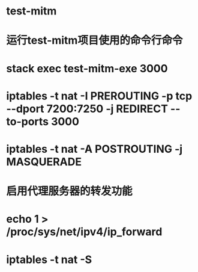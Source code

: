 # test-mitm
# 运行test-mitm项目使用的命令行命令
# stack exec test-mitm-exe 3000
# iptables -t nat -I PREROUTING -p tcp --dport 7200:7250 -j REDIRECT --to-ports 3000
# iptables -t nat -A POSTROUTING -j MASQUERADE
# 启用代理服务器的转发功能
# echo 1 > /proc/sys/net/ipv4/ip_forward
# iptables -t nat -S